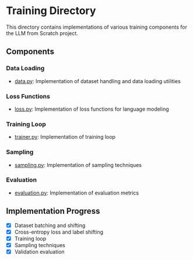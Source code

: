 # Training Directory

This directory contains implementations of various training components for the LLM from Scratch project.

## Components

### Data Loading
- [data.py](data.py): Implementation of dataset handling and data loading utilities

### Loss Functions
- [loss.py](loss.py): Implementation of loss functions for language modeling

### Training Loop
- [trainer.py](trainer.py): Implementation of training loop

### Sampling
- [sampling.py](sampling.py): Implementation of sampling techniques

### Evaluation
- [evaluation.py](evaluation.py): Implementation of evaluation metrics

## Implementation Progress

- [x] Dataset batching and shifting
- [x] Cross-entropy loss and label shifting
- [x] Training loop
- [x] Sampling techniques
- [x] Validation evaluation